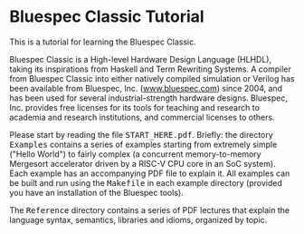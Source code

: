# Bluespec Classic Tutorial

This is a tutorial for learning the Bluespec Classic.

Bluespec Classic is a High-level Hardware Design Language (HLHDL),
taking its inspirations from Haskell and Term Rewriting Systems.  A
compiler from Bluespec Classic into either natively compiled
simulation or Verilog has been available from Bluespec,
Inc. (www.bluespec.com) since 2004, and has been used for several
industrial-strength hardware designs.  Bluespec, Inc. provides free
licenses for its tools for teaching and research to academia and
research institutions, and commercial licenses to others.

Please start by reading the file <tt>START_HERE.pdf</tt>. Briefly: the
directory <tt>Examples</tt> contains a series of examples starting
from extremely simple ("Hello World") to fairly complex (a concurrent
memory-to-memory Mergesort accelerator driven by a RISC-V CPU core in
an SoC system).  Each example has an accompanying PDF file to explain
it.  All examples can be built and run using the <tt>Makefile</tt> in
each example directory (provided you have an installation of the
Bluespec tools).

The <tt>Reference</tt> directory contains a series of PDF lectures
that explain the language syntax, semantics, libraries and idioms,
organized by topic.
